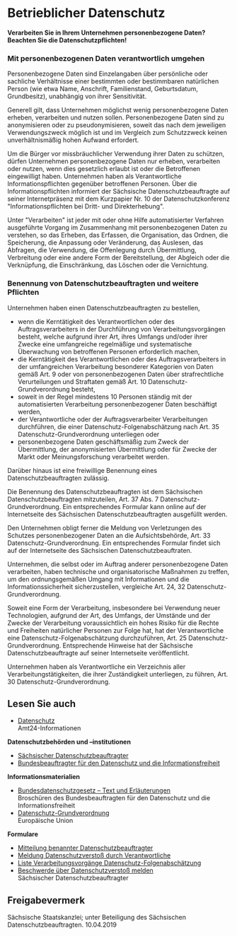 # Betrieblicher Datenschutz

**Verarbeiten Sie in Ihrem Unternehmen personenbezogene Daten? Beachten Sie die Datenschutzpflichten!**

### Mit personenbezogenen Daten verantwortlich umgehen

Personenbezogene Daten sind Einzelangaben über persönliche oder sachliche Verhältnisse einer bestimmten oder bestimmbaren natürlichen Person (wie etwa Name, Anschrift, Familienstand, Geburtsdatum, Grundbesitz), unabhängig von ihrer Sensitivität.

Generell gilt, dass Unternehmen möglichst wenig personenbezogene Daten erheben, verarbeiten und nutzen sollen. Personenbezogene Daten sind zu anonymisieren oder zu pseudonymisieren, soweit das nach dem jeweiligen Verwendungszweck möglich ist und im Vergleich zum Schutzzweck keinen unverhältnismäßig hohen Aufwand erfordert.

Um die Bürger vor missbräuchlicher Verwendung ihrer Daten zu schützen, dürfen Unternehmen personenbezogene Daten nur erheben, verarbeiten oder nutzen, wenn dies gesetzlich erlaubt ist oder die Betroffenen eingewilligt haben. Unternehmen haben als Verantwortliche Informationspflichten gegenüber betroffenen Personen. Über die Informationspflichten informiert der Sächsische Datenschutzbeauftragte auf seiner Internetpräsenz mit dem Kurzpapier Nr. 10 der Datenschutzkonferenz "Informationspflichten bei Dritt- und Direkterhebung".

Unter "Verarbeiten" ist jeder mit oder ohne Hilfe automatisierter Verfahren ausgeführte Vorgang im Zusammenhang mit personenbezogenen Daten zu verstehen, so das Erheben, das Erfassen, die Organisation, das Ordnen, die Speicherung, die Anpassung oder Veränderung, das Auslesen, das Abfragen, die Verwendung, die Offenlegung durch Übermittlung, Verbreitung oder eine andere Form der Bereitstellung, der Abgleich oder die Verknüpfung, die Einschränkung, das Löschen oder die Vernichtung.

### Benennung von Datenschutzbeauftragten und weitere Pflichten

Unternehmen haben einen Datenschutzbeauftragten zu bestellen,

* wenn die Kerntätigkeit des Verantwortlichen oder des Auftragsverarbeiters in der Durchführung von Verarbeitungsvorgängen besteht, welche aufgrund ihrer Art, ihres Umfangs und/oder ihrer Zwecke eine umfangreiche regelmäßige und systematische Überwachung von betroffenen Personen erforderlich machen,
* die Kerntätigkeit des Verantwortlichen oder des Auftragsverarbeiters in der umfangreichen Verarbeitung besonderer Kategorien von Daten gemäß Art. 9 oder von personenbezogenen Daten über strafrechtliche Verurteilungen und Straftaten gemäß Art. 10 Datenschutz-Grundverordnung besteht,
* soweit in der Regel mindestens 10 Personen ständig mit der automatisierten Verarbeitung personenbezogener Daten beschäftigt werden,
* der Verantwortliche oder der Auftragsverarbeiter Verarbeitungen durchführen, die einer Datenschutz-Folgenabschätzung nach Art. 35 Datenschutz-Grundverordnung unterliegen oder
* personenbezogene Daten geschäftsmäßig zum Zweck der Übermittlung, der anonymisierten Übermittlung oder für Zwecke der Markt oder Meinungsforschung verarbeitet werden.

Darüber hinaus ist eine freiwillige Benennung eines Datenschutzbeauftragten zulässig.

Die Benennung des Datenschutzbeauftragten ist dem Sächsischen Datenschutzbeauftragten mitzuteilen, Art. 37 Abs. 7 Datenschutz-Grundverordnung. Ein entsprechendes Formular kann online auf der Internetseite des Sächsischen Datenschutzbeauftragten ausgefüllt werden.

Den Unternehmen obligt ferner die Meldung von Verletzungen des Schutzes personenbezogener Daten an die Aufsichtsbehörde, Art. 33 Datenschutz-Grundverordnung. Ein entsprechendes Formular findet sich auf der Internetseite des Sächsischen Datenschutzbeauftraten.

Unternehmen, die selbst oder im Auftrag anderer personenbezogene Daten verarbeiten, haben technische und organisatorische Maßnahmen zu treffen, um den ordnungsgemäßen Umgang mit Informationen und die Informationssicherheit sicherzustellen, vergleiche Art. 24, 32 Datenschutz-Grundverordnung.

Soweit eine Form der Verarbeitung, insbesondere bei Verwendung neuer Technologien, aufgrund der Art, des Umfangs, der Umstände und der Zwecke der Verarbeitung voraussichtlich ein hohes Risiko für die Rechte und Freiheiten natürlicher Personen zur Folge hat, hat der Verantwortliche eine Datenschutz-Folgenabschätzung durchzuführen, Art. 25 Datenschutz-Grundverordnung. Entsprechende Hinweise hat der Sächsische Datenschutzbeauftragte auf seiner Internetseite veröffentlicht.

Unternehmen haben als Verantwortliche ein Verzeichnis aller Verarbeitungstätigkeiten, die ihrer Zuständigkeit unterliegen, zu führen, Art. 30 Datenschutz-Grundverordnung.

## Lesen Sie auch

* [Datenschutz](https://amt24dev.sachsen.de/zufi/lebenslagen/5000697)  
  Amt24-Informationen

**Datenschutzbehörden und –institutionen**

* [Sächsischer Datenschutzbeauftragter](https://www.saechsdsb.de/ "Sächsischer Datenschutzbeauftragter")
* [Bundesbeauftragter für den Datenschutz und die Informationsfreiheit](http://www.bfdi.bund.de/ "Bundesbeauftragte für den Datenschutz und die Informationsfreiheit")

**Informationsmaterialien**

* [Bundesdatenschutzgesetz – Text und Erläuterungen](https://www.bfdi.bund.de/DE/Infothek/Informationsmaterial/_functions/Informationsbroschueren_table.html "Bundesbeauftragte für den Datenschutz und die Informationsfreiheit: Texte und Erläuterungen")  
  Broschüren des Bundesbeauftragten für den Datenschutz und die Informationsfreiheit
* [Datenschutz-Grundverordnung](https://eur-lex.europa.eu/legal-content/DE/TXT/PDF/?uri=CELEX:02016R0679-20160504&from=DE "Datenschutz-Grundverordung (DSGVO)")  
  Europäische Union

**Formulare**

* [Mitteilung benannter Datenschutzbeauftragter](https://www.saechsdsb.de/mitteilung-benannter-datenschutzbeauftragter "Website des Sächsischen Datenschutzbeauftragten zur Mitteilung benannter Datenschutzebauftragter")
* [Meldung Datenschutzverstoß durch Verantwortliche](https://www.saechsdsb.de/meldung-datenschutzverstoss "Website des Sächsischen Datenschutzbeauftragten zur Meldung eines Datenschutzverstoßes")
* [Liste Verarbeitungsvorgänge Datenschutz-Folgenabschätzung](https://www.saechsdsb.de/liste-verarbeitungsvorgaenge-dsfa "Liste Verarbeitungsvorgänge Datenschutz- Folgenabschätzung")
* [Beschwerde über Datenschutzverstoß melden](https://saechsdsb.de/beschwerde-ueber-datenschutzverstoss "Beschwerde über Datenschutzverstoß anzeigen")  
  Sächsischer Datenschutzbeauftragter

## Freigabevermerk

Sächsische Staatskanzlei; unter Beteiligung des Sächsischen Datenschutzbeauftragten. 10.04.2019
